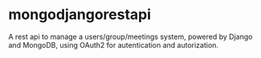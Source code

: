 # mongodjangorestapi
A rest api to manage a users/group/meetings system, powered by Django and MongoDB, using OAuth2  for autentication and autorization.
